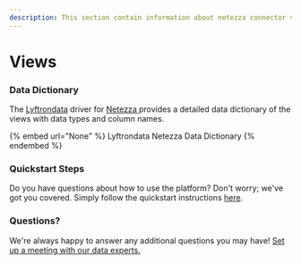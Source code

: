 ```yaml
---
description: This section contain information about netezza connector views information
---
```


# Views

### Data Dictionary

The [Lyftrondata](https://www.lyftrondata.com/) driver for [Netezza](None/)[ ](https://www.lyftrondata.com/integration/netezza/)provides a detailed data dictionary of the views with data types and column names.

{% embed url="None" %}
Lyftrondata Netezza Data Dictionary
{% endembed %}

### Quickstart Steps

Do you have questions about how to use the platform? Don't worry; we've got you covered. Simply follow the quickstart instructions [here](../README.md).

### Questions? <a href="#questions" id="questions"></a>

We're always happy to answer any additional questions you may have! [Set up a meeting with our data experts.](https://www.lyftrondata.com/book-a-meeting/)


